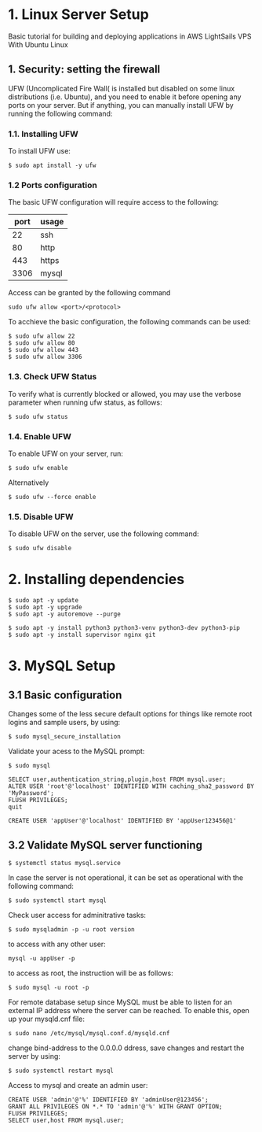 # 1. Linux Server Setup
Basic tutorial for building and deploying applications in AWS LightSails VPS With Ubuntu Linux

## 1. Security: setting the firewall
UFW (Uncomplicated Fire Wall( is installed but disabled on some linux distributions (i.e. Ubuntu), and you need to enable it before opening any ports on your server. But if anything, you can manually install UFW by running the following command:
### 1.1. Installing UFW
To install UFW use: 
```
$ sudo apt install -y ufw
```
### 1.2 Ports configuration
The basic UFW configuration will require access to the following: 

| port | usage |
|------|----------|
| 22   | ssh  |
| 80   | http |
| 443  | https |
| 3306 | mysql |

Access can be granted by the following command
```
sudo ufw allow <port>/<protocol>
```
To acchieve the basic configuration, the following commands can be used:
```
$ sudo ufw allow 22
$ sudo ufw allow 80
$ sudo ufw allow 443
$ sudo ufw allow 3306
```

### 1.3. Check UFW Status

To verify what is currently blocked or allowed, you may use the verbose parameter when running ufw status, as follows:
```
$ sudo ufw status

```
### 1.4. Enable UFW
To enable UFW on your server, run:
```
$ sudo ufw enable
```
Alternatively
```
$ sudo ufw --force enable
```
### 1.5. Disable UFW
To disable UFW on the server, use the following command:
```
$ sudo ufw disable
```
# 2. Installing dependencies
```
$ sudo apt -y update
$ sudo apt -y upgrade 
$ sudo apt -y autoremove --purge
```

```
$ sudo apt -y install python3 python3-venv python3-dev python3-pip
$ sudo apt -y install supervisor nginx git
```
# 3. MySQL Setup

## 3.1 Basic configuration

Changes some of the less secure default options for things like remote root logins and sample users, by using: 
```
$ sudo mysql_secure_installation
```
Validate your acess to the MySQL prompt:
```
$ sudo mysql
```


```
SELECT user,authentication_string,plugin,host FROM mysql.user;
ALTER USER 'root'@'localhost' IDENTIFIED WITH caching_sha2_password BY 'MyPassword';
FLUSH PRIVILEGES;
quit
```


```
CREATE USER 'appUser'@'localhost' IDENTIFIED BY 'appUser123456@1'
```

## 3.2 Validate MySQL server functioning
```
$ systemctl status mysql.service
```
In case the server is not operational, it can be set as operational with the following command:
```
$ sudo systemctl start mysql
```
Check user access for adminitrative tasks: 
```
$ sudo mysqladmin -p -u root version
```
to access with any other user:
```
mysql -u appUser -p
```
to access as root, the instruction will be as follows:
```
$ sudo mysql -u root -p
```
For remote database setup since MySQL must be able to listen for an external IP address where the server can be reached. To enable this, open up your mysqld.cnf file:
```
s sudo nano /etc/mysql/mysql.conf.d/mysqld.cnf
```
change  bind-address to the 0.0.0.0 ddress, save changes and restart the server by using:
```
$ sudo systemctl restart mysql
```
Access to mysql and create an admin user: 
```
CREATE USER 'admin'@'%' IDENTIFIED BY 'adminUser@123456';
GRANT ALL PRIVILEGES ON *.* TO 'admin'@'%' WITH GRANT OPTION;
FLUSH PRIVILEGES;
SELECT user,host FROM mysql.user;
```
